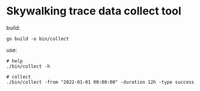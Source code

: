 # Skywalking trace data collect tool

build:
```shell
go build -o bin/collect
```

use:
```shell
# help
./bin/collect -h

# collect
./bin/collect -from "2022-01-01 00:00:00" -duration 12h -type success
```